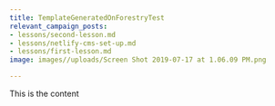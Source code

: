 ```yaml
---
title: TemplateGeneratedOnForestryTest
relevant_campaign_posts:
- lessons/second-lesson.md
- lessons/netlify-cms-set-up.md
- lessons/first-lesson.md
image: images//uploads/Screen Shot 2019-07-17 at 1.06.09 PM.png

---
```

This is the content